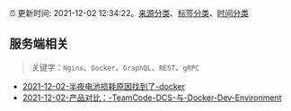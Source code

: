 :alarm_clock: 更新时间: 2021-12-02 12:34:22。[来源分类](../README.md)、[标签分类](../TAGS.md)、[时间分类](../TIMELINE.md)

## 服务端相关


> 关键字：`Nginx`、`Docker`、`GraphQL`、`REST`、`gRPC`



- [2021-12-02-半夜电池损耗原因找到了-docker](https://www.v2ex.com/t/819613) 
- [2021-12-02-产品对比：-TeamCode-DCS-与-Docker-Dev-Environment](https://www.v2ex.com/t/819587) 